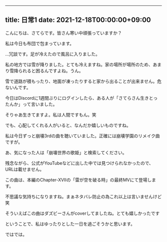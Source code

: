 
---
title: 日常1
date: 2021-12-18T00:00:00+09:00
---
こんにちは、さてらです。皆さん寒い中頑張っていますか？

私は今日も布団で包まっています。

…冗談です。足が冷えたので風呂に入りました。

私の地方では雪が降りました。とても冷えますね。家の場所が場所のため、あまり雪降られると困るんですよね。うん。

雪で道路が積もったり、地面が凍ったりすると家から出ることが出来ません。危ないんです。

今日はDiscordに1週間ぶりにログインしたら、ある人が「さてらさん生きとったんか」って言いました。

そりゃあ生きてますよ。私は人間ですもん。笑

でも、心配してくれる人がいると、なんだか嬉しいものですね。

私は今日ずっと崩壊3rdの曲を聴いていました。正確には崩壊学園のリメイク曲ですが。

あ、気になった人は「崩壊世界の歌姫」と検索してください。

残念ながら、公式がYouTubeなどに出した中では見つけられなかったので、URLは載せません。

この曲は、本編のChapter-XVIIの「雷が空を破る時」の最終MVにて登場します。

不思議な気持ちになりますね。まぁネタバレ防止の為これ以上は言いませんけど笑

そういえばこの曲はダズビーさんがcoverしてましたね。とても嬉しかったです

ということで、私はゆったりとした一日を過ごそうかと思います。

ではでは。
